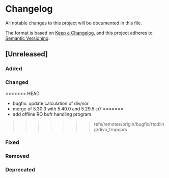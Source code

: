 # Changelog

All notable changes to this project will be documented in this file.

The format is based on [Keep a Changelog](https://keepachangelog.com/en/1.0.0/),
and this project adheres to [Semantic Versioning](https://semver.org/spec/v2.0.0.html).

## [Unreleased]

### Added

### Changed

<<<<<<< HEAD
- bugfix: update calculation of div/vor
- merge of 5.30.3 with 5.40.0 and 5.29.5-p7
=======
- add offline RO bufr handling program
>>>>>>> refs/remotes/origin/bugfix/rtodling/divo_tropoprs

### Fixed

### Removed

### Deprecated


